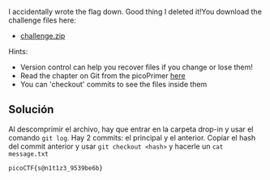 I accidentally wrote the flag down. Good thing I deleted it!You download the challenge files here:

- [challenge.zip](https://artifacts.picoctf.net/c_titan/75/challenge.zip)

Hints:
- Version control can help you recover files if you change or lose them!
- Read the chapter on Git from the picoPrimer [here](https://primer.picoctf.org/#_git_version_control)
- You can 'checkout' commits to see the files inside them

## Solución
Al descomprimir el archivo, hay que entrar en la carpeta drop-in y usar el comando `git log`. Hay 2 commits: el principal y el anterior. Copiar el hash del commit anterior  y usar `git checkout <hash>` y hacerle un `cat message.txt`

`picoCTF{s@n1t1z3_9539be6b}`
